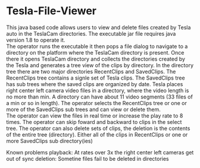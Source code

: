# Tesla-File-Viewer
This java based code allows users to view and delete files created by Tesla auto in the TeslaCam directories.
The executable jar file requires java version 1.8 to operate it.  
The operator runs the executable it then pops a file dialog to navigate to a directory on the platform where the TeslaCam directory is present.  Once there it opens TeslaCam directory and collects the directories created by the Tesla and generates a tree view of the clips by directory.
In the directory tree there are two major directories RecentClips and SavedClips.  The RecentClips tree contains a signle set of Tesla clips.  The SavedClips tree has sub trees where the saved clips are organized by date.   Tesla places right center left camera video files in a directory, where the video length is no more than min.  A directory can have about 11 video segments (33 files of a min or so in length).  The operator selects the RecentClips tree or one or more of the SavedClips sub trees and can view or delete them.  
The operator can view the files in real time or increase the play rate to 8 times.  The operator can skip foward and backward to clips in the select tree.
The operator can also delete sets of clips, the deletion is the contents of the entire tree (directory).  Either all of the clips in  RecentClips or one or more SavedClips sub directory(ies)

Known problems  playback: At rates over 3x the right center left cameras get out of sync
                deletion: Sometine files fail to be deleted in directories
